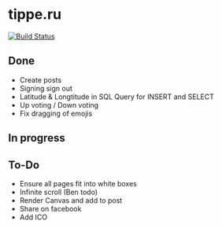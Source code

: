 # tippe.ru

[![Build Status](https://travis-ci.org/BenAllenUK/tippe.ru.svg?branch=release)](https://travis-ci.org/BenAllenUK/tippe.ru)



## Done
 - Create posts
 - Signing sign out
 - Latitude & Longtitude in SQL Query for INSERT and SELECT
 - Up voting / Down voting
- Fix dragging of emojis

## In progress


## To-Do
- Ensure all pages fit into white boxes
- Infinite scroll (Ben todo)
- Render Canvas and add to post
- Share on facebook
- Add ICO

